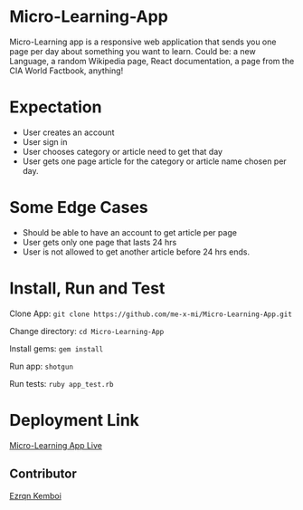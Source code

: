 # Micro-Learning-App
Micro-Learning app is a responsive web application that sends you one page per day about something you want to learn. Could be: a new Language, a random Wikipedia page, React documentation, a page from the CIA World Factbook, anything!

# Expectation

- User creates an account
- User sign in
- User chooses category or article need to get that day
- User gets one page article for the category or article name chosen  per day. 

# Some Edge Cases

- Should be able to have an account to get article per page
- User gets only one page that lasts 24 hrs
- User is not allowed to get another article before 24 hrs ends. 

# Install, Run and Test

Clone App: `git clone https://github.com/me-x-mi/Micro-Learning-App.git`

Change directory: `cd Micro-Learning-App`

Install gems: `gem install`

Run app: `shotgun`

Run tests: `ruby app_test.rb`


# Deployment Link

[Micro-Learning App Live]()

## Contributor
[Ezrqn Kemboi](https://github.com/me-x-mi)
